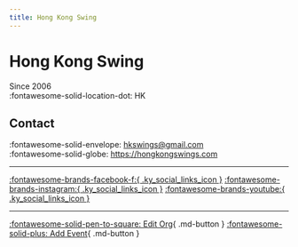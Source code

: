 ```yaml
---
title: Hong Kong Swing
---
```


# Hong Kong Swing

Since 2006  
:fontawesome-solid-location-dot: HK  


## Contact

:fontawesome-solid-envelope: <hkswings@gmail.com>  
:fontawesome-solid-globe: <https://hongkongswings.com>  

---

 [:fontawesome-brands-facebook-f:{ .ky_social_links_icon }](https://www.facebook.com/HongKongSwings) [:fontawesome-brands-instagram:{ .ky_social_links_icon }](https://instagram.com/hongkongswings) [:fontawesome-brands-youtube:{ .ky_social_links_icon }](https://youtube.com/hkswings)

---

[:fontawesome-solid-pen-to-square: Edit Org](https://github.com/swingdance/orgs/issues/new?assignees=&labels=update+org&projects=&template=03-update_entity.yml&title=Update%20Org%3A%20zh_HK%20%E2%80%A2%20Hong%20Kong%20Swing&region=zh_HK&id=hong-kong-swing&name=Hong%20Kong%20Swing){ .md-button } [:fontawesome-solid-plus: Add Event](https://github.com/swingdance/events/issues/new?assignees=&labels=add+event&projects=&template=02-add_entity.yml&title=Add%20Event%3A%20zh_HK%20%E2%80%A2%20%3CName%3E&region=zh_HK&province=HK&city=HK&org_id=hong-kong-swing){ .md-button }
